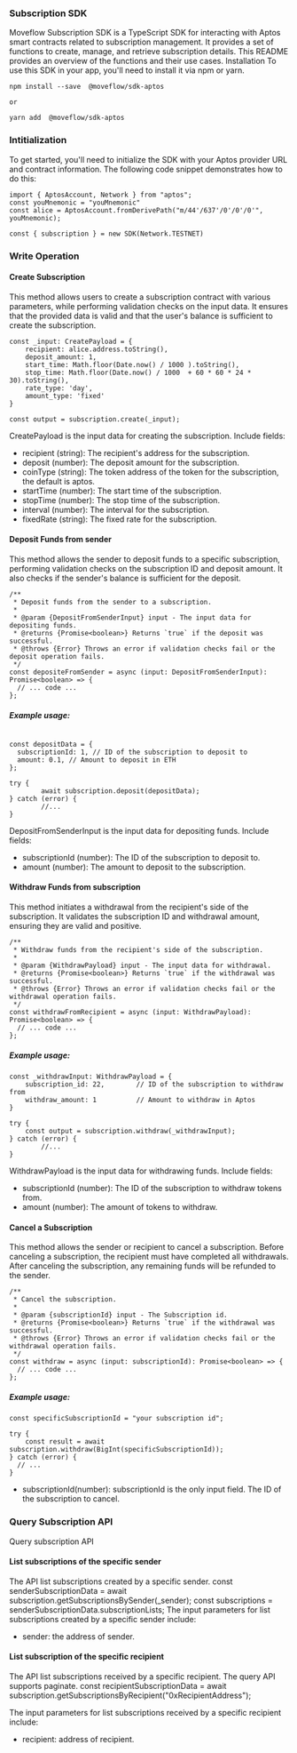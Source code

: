### Subscription SDK

Moveflow Subscription SDK is a TypeScript SDK for interacting with Aptos smart contracts related to subscription management. It provides a set of functions to create, manage, and retrieve subscription details. This README provides an overview of the functions and their use cases.
Installation
To use this SDK in your app, you'll need to install it via npm or yarn.

```
npm install --save  @moveflow/sdk-aptos

or

yarn add  @moveflow/sdk-aptos
```

### Intitialization

To get started, you'll need to initialize the SDK with your Aptos provider URL and contract information. The following code snippet demonstrates how to do this:


```
import { AptosAccount, Network } from "aptos";
const youMnemonic = "youMnemonic"
const alice = AptosAccount.fromDerivePath("m/44'/637'/0'/0'/0'", youMnemonic);

const { subscription } = new SDK(Network.TESTNET)

```


### Write Operation
#### Create Subscription
This method allows users to create a subscription contract with various parameters, while performing validation checks on the input data. It ensures that the provided data is valid and that the user's balance is sufficient to create the subscription.

```
const _input: CreatePayload = {
    recipient: alice.address.toString(),
    deposit_amount: 1,
    start_time: Math.floor(Date.now() / 1000 ).toString(),
    stop_time: Math.floor(Date.now() / 1000  + 60 * 60 * 24 * 30).toString(),
    rate_type: 'day',
    amount_type: 'fixed'
}

const output = subscription.create(_input);
```

CreatePayload is the input data for creating the subscription. Include fields:
- recipient (string): The recipient's address for the subscription.
- deposit (number): The deposit amount for the subscription.
- coinType (string): The token address of the token for the subscription, the default is aptos.
- startTime (number): The start time of the subscription.
- stopTime (number): The stop time of the subscription.
- interval (number): The interval for the subscription.
- fixedRate (string): The fixed rate for the subscription.

#### Deposit Funds from sender
This method allows the sender to deposit funds to a specific subscription, performing validation checks on the subscription ID and deposit amount. It also checks if the sender's balance is sufficient for the deposit.

```
/**
 * Deposit funds from the sender to a subscription.
 *
 * @param {DepositFromSenderInput} input - The input data for depositing funds.
 * @returns {Promise<boolean>} Returns `true` if the deposit was successful.
 * @throws {Error} Throws an error if validation checks fail or the deposit operation fails.
 */
const depositeFromSender = async (input: DepositFromSenderInput): Promise<boolean> => {
  // ... code ...
};

```

##### Example usage:
```

const depositData = {
  subscriptionId: 1, // ID of the subscription to deposit to
  amount: 0.1, // Amount to deposit in ETH
};

try {
        await subscription.deposit(depositData);
} catch (error) {
        //...
}

```
DepositFromSenderInput is the input data for depositing funds. Include fields:
- subscriptionId (number): The ID of the subscription to deposit to.
- amount (number): The amount to deposit to the subscription.


#### Withdraw Funds from subscription
This method initiates a withdrawal from the recipient's side of the subscription. It validates the subscription ID and withdrawal amount, ensuring they are valid and positive.

```
/**
 * Withdraw funds from the recipient's side of the subscription.
 *
 * @param {WithdrawPayload} input - The input data for withdrawal.
 * @returns {Promise<boolean>} Returns `true` if the withdrawal was successful.
 * @throws {Error} Throws an error if validation checks fail or the withdrawal operation fails.
 */
const withdrawFromRecipient = async (input: WithdrawPayload): Promise<boolean> => {
  // ... code ...
};

```


##### Example usage:
```
const _withdrawInput: WithdrawPayload = {
    subscription_id: 22,        // ID of the subscription to withdraw from
    withdraw_amount: 1          // Amount to withdraw in Aptos
}

try {
    const output = subscription.withdraw(_withdrawInput);
} catch (error) {
        //...
}

```

WithdrawPayload is the input data for withdrawing funds. Include fields:
- subscriptionId (number): The ID of the subscription to withdraw tokens from.
- amount (number): The amount of tokens to withdraw.

####  Cancel a Subscription
This method allows the sender or recipient to cancel a subscription. Before canceling a subscription, the recipient must have completed all withdrawals. After canceling the subscription, any remaining funds will be refunded to the sender.

```
/**
 * Cancel the subscription.
 *
 * @param {subscriptionId} input - The Subscription id.
 * @returns {Promise<boolean>} Returns `true` if the withdrawal was successful.
 * @throws {Error} Throws an error if validation checks fail or the withdrawal operation fails.
 */
const withdraw = async (input: subscriptionId): Promise<boolean> => {
  // ... code ...
};
```

##### Example usage:

```
const specificSubscriptionId = "your subscription id";

try {
    const result = await subscription.withdraw(BigInt(specificSubscriptionId));
} catch (error) {
  // ...
}

```

- subscriptionId(number): subscriptionId is the only input field. The ID of the subscription to cancel.


### Query Subscription API 

Query subscription API
#### List subscriptions of the specific sender
The API list subscriptions created by a specific sender.
const senderSubscriptionData = await subscription.getSubscriptionsBySender(_sender);
const subscriptions = senderSubscriptionData.subscriptionLists;
The input parameters for list subscriptions created by a specific sender include:
- sender: the address of sender.

#### List subscription of the specific recipient
The API list subscriptions received by a specific recipient. The query API supports paginate.
const recipientSubscriptionData = await subscription.getSubscriptionsByRecipient("0xRecipientAddress");

The input parameters for list subscriptions received by a specific recipient include:
- recipient: address of recipient.